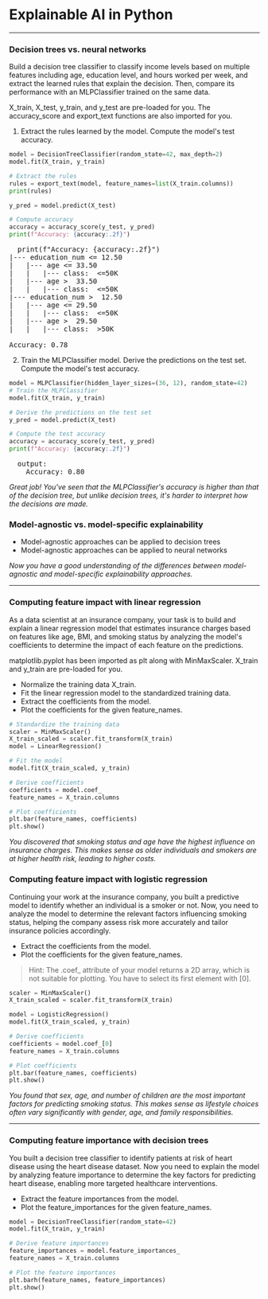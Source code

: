 # Explainable AI in Python
---
### Decision trees vs. neural networks
Build a decision tree classifier to classify income levels based on multiple features including age, education level, and hours worked per week, and extract the learned rules that explain the decision. Then, compare its performance with an MLPClassifier trained on the same data.

X_train, X_test, y_train, and y_test are pre-loaded for you. The accuracy_score and export_text functions are also imported for you.
1. Extract the rules learned by the model. Compute the model's test accuracy.
```python
model = DecisionTreeClassifier(random_state=42, max_depth=2)
model.fit(X_train, y_train)

# Extract the rules
rules = export_text(model, feature_names=list(X_train.columns))
print(rules)

y_pred = model.predict(X_test)

# Compute accuracy
accuracy = accuracy_score(y_test, y_pred)
print(f"Accuracy: {accuracy:.2f}")
```
<pre>
  print(f"Accuracy: {accuracy:.2f}")
|--- education_num <= 12.50
|   |--- age <= 33.50
|   |   |--- class:  <=50K
|   |--- age >  33.50
|   |   |--- class:  <=50K
|--- education_num >  12.50
|   |--- age <= 29.50
|   |   |--- class:  <=50K
|   |--- age >  29.50
|   |   |--- class:  >50K

Accuracy: 0.78
</pre>
2. Train the MLPClassifier model. Derive the predictions on the test set. Compute the model's test accuracy.
```python
model = MLPClassifier(hidden_layer_sizes=(36, 12), random_state=42)
# Train the MLPClassifier
model.fit(X_train, y_train)

# Derive the predictions on the test set
y_pred = model.predict(X_test)

# Compute the test accuracy
accuracy = accuracy_score(y_test, y_pred)
print(f"Accuracy: {accuracy:.2f}")
```
<pre>
  output:
    Accuracy: 0.80
</pre>
*Great job! You've seen that the MLPClassifier's accuracy is higher than that of the decision tree, but unlike decision trees, it's harder to interpret how the decisions are made.*

### Model-agnostic vs. model-specific explainability
* Model-agnostic approaches can be applied to decision trees
* Model-agnostic approaches can be applied to neural networks

*Now you have a good understanding of the differences between model-agnostic and model-specific explainability approaches.*

---
### Computing feature impact with linear regression
As a data scientist at an insurance company, your task is to build and explain a linear regression model that estimates insurance charges based on features like age, BMI, and smoking status by analyzing the model's coefficients to determine the impact of each feature on the predictions.

matplotlib.pyplot has been imported as plt along with MinMaxScaler. X_train and y_train are pre-loaded for you.
* Normalize the training data X_train.
* Fit the linear regression model to the standardized training data.
* Extract the coefficients from the model.
* Plot the coefficients for the given feature_names.
```python
# Standardize the training data
scaler = MinMaxScaler()
X_train_scaled = scaler.fit_transform(X_train)
model = LinearRegression()

# Fit the model
model.fit(X_train_scaled, y_train)

# Derive coefficients
coefficients = model.coef_
feature_names = X_train.columns

# Plot coefficients
plt.bar(feature_names, coefficients)
plt.show()
```
*You discovered that smoking status and age have the highest influence on insurance charges. This makes sense as older individuals and smokers are at higher health risk, leading to higher costs.*

### Computing feature impact with logistic regression
Continuing your work at the insurance company, you built a predictive model to identify whether an individual is a smoker or not. Now, you need to analyze the model to determine the relevant factors influencing smoking status, helping the company assess risk more accurately and tailor insurance policies accordingly.
* Extract the coefficients from the model.
* Plot the coefficients for the given feature_names.
>Hint: The .coef_ attribute of your model returns a 2D array, which is not suitable for plotting. You have to select its first element with [0].
```python
scaler = MinMaxScaler()
X_train_scaled = scaler.fit_transform(X_train)

model = LogisticRegression()
model.fit(X_train_scaled, y_train)

# Derive coefficients
coefficients = model.coef_[0]
feature_names = X_train.columns

# Plot coefficients
plt.bar(feature_names, coefficients)
plt.show()
```
*You found that sex, age, and number of children are the most important factors for predicting smoking status. This makes sense as lifestyle choices often vary significantly with gender, age, and family responsibilities.*

---
### Computing feature importance with decision trees
You built a decision tree classifier to identify patients at risk of heart disease using the heart disease dataset. Now you need to explain the model by analyzing feature importance to determine the key factors for predicting heart disease, enabling more targeted healthcare interventions.
* Extract the feature importances from the model.
* Plot the feature_importances for the given feature_names.
```python
model = DecisionTreeClassifier(random_state=42)
model.fit(X_train, y_train)

# Derive feature importances
feature_importances = model.feature_importances_
feature_names = X_train.columns

# Plot the feature importances
plt.barh(feature_names, feature_importances)
plt.show()
```
